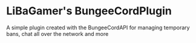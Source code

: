 # LiBaGamer's BungeeCordPlugin
A simple plugin created with the BungeeCordAPI for managing temporary bans, chat all over the network and more
